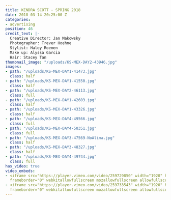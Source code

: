 ```yaml
---
title: KENDRA SCOTT - SPRING 2018
date: 2018-03-14 20:25:00 Z
categories:
- advertising
position: 46
credit_text: |-
  Creative Director: Jan Makowsky
  Photographer: Trever Hoehne
  Stylist: Haley Roemen
  Make up: Alyssa Garcia
  Hair: Stacey Tan
thumbnail_image: "/uploads/KS-MEX-DAY2-43946.jpg"
images:
- path: "/uploads/KS-MEX-DAY1-41473.jpg"
  class: half
- path: "/uploads/KS-MEX-DAY1-41550.jpg"
  class: half
- path: "/uploads/KS-MEX-DAY2-46113.jpg"
  class: full
- path: "/uploads/KS-MEX-DAY1-42603.jpg"
  class: half
- path: "/uploads/KS-MEX-DAY1-43326.jpg"
  class: half
- path: "/uploads/KS-MEX-DAY4-49566.jpg"
  class: full
- path: "/uploads/KS-MEX-DAY4-50351.jpg"
  class: full
- path: "/uploads/KS-MEX-DAY3-47569-NoAlima.jpg"
  class: half
- path: "/uploads/KS-MEX-DAY3-48327.jpg"
  class: half
- path: "/uploads/KS-MEX-DAY4-49744.jpg"
  class: full
has_video: true
video_embeds:
- <iframe src="https://player.vimeo.com/video/259729850" width="1920" height="1080"
  frameborder="0" webkitallowfullscreen mozallowfullscreen allowfullscreen></iframe>
- <iframe src="https://player.vimeo.com/video/259733543" width="1920" height="1080"
  frameborder="0" webkitallowfullscreen mozallowfullscreen allowfullscreen></iframe>
---
```



